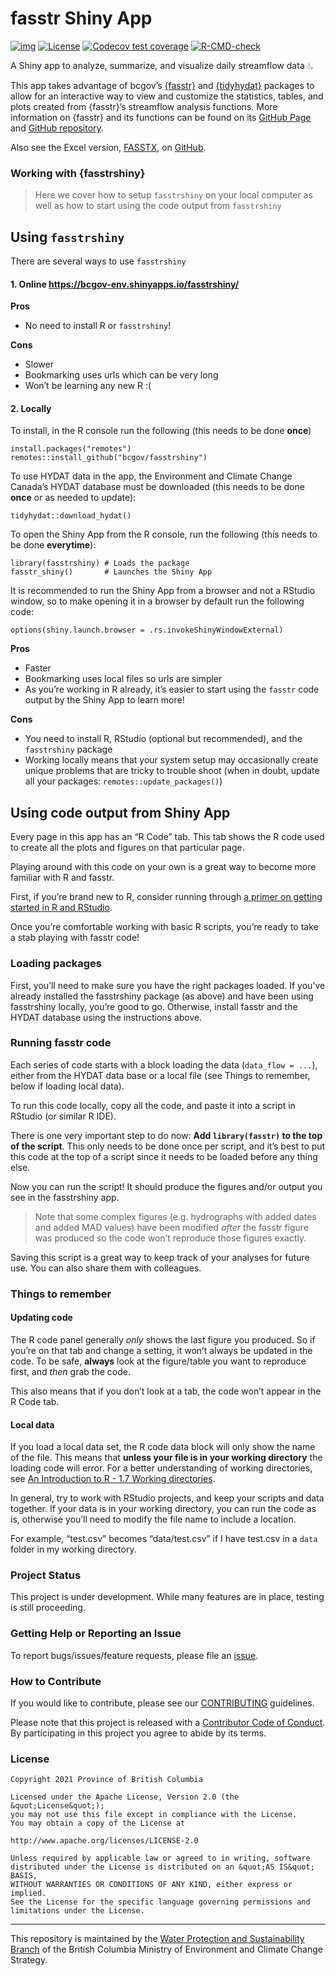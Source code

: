 
# fasstr Shiny App

<!-- badges: start -->

[![img](https://img.shields.io/badge/Lifecycle-Experimental-339999)](https://github.com/bcgov/repomountie/blob/master/doc/lifecycle-badges.md)
[![License](https://img.shields.io/badge/License-Apache%202.0-blue.svg)](https://opensource.org/licenses/Apache-2.0)
[![Codecov test
coverage](https://codecov.io/gh/bcgov/fasstrshiny/branch/steffi-dev/graph/badge.svg)](https://app.codecov.io/gh/bcgov/fasstrshiny?branch=steffi-dev)
[![R-CMD-check](https://github.com/bcgov/fasstrshiny/workflows/R-CMD-check/badge.svg)](https://github.com/bcgov/fasstrshiny/actions)
<!-- badges: end -->

A Shiny app to analyze, summarize, and visualize daily streamflow data
💧.

This app takes advantage of bcgov’s
[{fasstr}](https://cran.r-project.org/package=fasstr) and
[{tidyhydat}](https://cran.r-project.org/package=tidyhydat) packages to
allow for an interactive way to view and customize the statistics,
tables, and plots created from {fasstr}’s streamflow analysis functions.
More information on {fasstr} and its functions can be found on its
[GitHub Page](https://bcgov.github.io/fasstr/) and [GitHub
repository](https://github.com/bcgov/fasstr).

Also see the Excel version, [FASSTX](https://github.com/bcgov/FASSTX/),
on [GitHub](https://github.com/bcgov/FASSTX/).

### Working with {fasstrshiny}

> Here we cover how to setup `fasstrshiny` on your local computer as
> well as how to start using the code output from `fasstrshiny`

## Using `fasstrshiny`

There are several ways to use `fasstrshiny`

#### **1. Online <https://bcgov-env.shinyapps.io/fasstrshiny/>**

**Pros**

-   No need to install R or `fasstrshiny`!

**Cons**

-   Slower
-   Bookmarking uses urls which can be very long
-   Won’t be learning any new R :(

#### **2. Locally**

To install, in the R console run the following (this needs to be done
**once**)

    install.packages("remotes")
    remotes::install_github("bcgov/fasstrshiny")

To use HYDAT data in the app, the Environment and Climate Change
Canada’s HYDAT database must be downloaded (this needs to be done
**once** or as needed to update):

    tidyhydat::download_hydat()

To open the Shiny App from the R console, run the following (this needs to
be done **everytime**):

    library(fasstrshiny) # Loads the package
    fasstr_shiny()       # Launches the Shiny App
    
It is recommended to run the Shiny App from a browser and not a RStudio window, 
so to make opening it in a browser by default run the following code:

    options(shiny.launch.browser = .rs.invokeShinyWindowExternal)

**Pros**

-   Faster
-   Bookmarking uses local files so urls are simpler
-   As you’re working in R already, it’s easier to start using the
    `fasstr` code output by the Shiny App to learn more!

**Cons**

-   You need to install R, RStudio (optional but recommended), and the
    `fasstrshiny` package
-   Working locally means that your system setup may occasionally create
    unique problems that are tricky to trouble shoot (when in doubt,
    update all your packages: `remotes::update_packages()`)

## Using code output from Shiny App

Every page in this app has an “R Code” tab. This tab shows the R code
used to create all the plots and figures on that particular page.

Playing around with this code on your own is a great way to become more
familiar with R and fasstr.

First, if you’re brand new to R, consider running through [a primer on
getting started in R and
RStudio](https://education.rstudio.com/learn/beginner/).

Once you’re comfortable working with basic R scripts, you’re ready to
take a stab playing with fasstr code!

### Loading packages

First, you’ll need to make sure you have the right packages loaded. If
you’ve already installed the fasstrshiny package (as above) and have
been using fasstrshiny locally, you’re good to go. Otherwise, install
fasstr and the HYDAT database using the instructions above.

### Running fasstr code

Each series of code starts with a block loading the data
(`data_flow = ...`), either from the HYDAT data base or a local file
(see Things to remember, below if loading local data).

To run this code locally, copy all the code, and paste it into a script
in RStudio (or similar R IDE).

There is one very important step to do now: **Add `library(fasstr)` to
the top of the script**. This only needs to be done once per script, and
it’s best to put this code at the top of a script since it needs to be
loaded before any thing else.

Now you can run the script! It should produce the figures and/or output
you see in the fasstrshiny app.

> Note that some complex figures (e.g. hydrographs with added dates and
> added MAD values) have been modified *after* the fasstr figure was
> produced so the code won’t reproduce those figures exactly.

Saving this script is a great way to keep track of your analyses for
future use. You can also share them with colleagues.

### Things to remember

#### **Updating code**

The R code panel generally *only* shows the last figure you produced. So
if you’re on that tab and change a setting, it won’t always be updated
in the code. To be safe, **always** look at the figure/table you want to
reproduce first, and *then* grab the code.

This also means that if you don’t look at a tab, the code won’t appear
in the R Code tab.

#### **Local data**

If you load a local data set, the R code data block will only show the
name of the file. This means that **unless your file is in your working
directory** the loading code will error. For a better understanding of
working directories, see [An Introduction to R - 1.7 Working
directories](https://intro2r.com/work-d.html).

In general, try to work with RStudio projects, and keep your scripts and
data together. If your data is in your working directory, you can run
the code as is, otherwise you’ll need to modify the file name to include
a location.

For example, “test.csv” becomes “data/test.csv” if I have test.csv in a
`data` folder in my working directory.

### Project Status

This project is under development. While many features are in place,
testing is still proceeding.

### Getting Help or Reporting an Issue

To report bugs/issues/feature requests, please file an
[issue](https://github.com/bcgov/fasstr_shiny/issues/).

### How to Contribute

If you would like to contribute, please see our
[CONTRIBUTING](CONTRIBUTING.md) guidelines.

Please note that this project is released with a [Contributor Code of
Conduct](CODE_OF_CONDUCT.md). By participating in this project you agree
to abide by its terms.

### License

    Copyright 2021 Province of British Columbia

    Licensed under the Apache License, Version 2.0 (the &quot;License&quot;);
    you may not use this file except in compliance with the License.
    You may obtain a copy of the License at

    http://www.apache.org/licenses/LICENSE-2.0

    Unless required by applicable law or agreed to in writing, software distributed under the License is distributed on an &quot;AS IS&quot; BASIS,
    WITHOUT WARRANTIES OR CONDITIONS OF ANY KIND, either express or implied.
    See the License for the specific language governing permissions and limitations under the License.

------------------------------------------------------------------------

This repository is maintained by the [Water Protection and
Sustainability
Branch](https://www2.gov.bc.ca/gov/content/environment/air-land-water/water)
of the British Columbia Ministry of Environment and Climate Change
Strategy.
